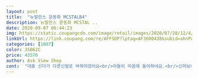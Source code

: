 ```yaml
---
layout: post 
title:  "뉴발란스 운동화 MCSTALB4" 
description: 뉴발란스 운동화 MCSTAL ..
date: 2020-09-07 06:44:23 
img: https://static.coupangcdn.com/image/retail/images/2020/07/28/12/4/911e6880-efd7-4db3-a071-3dd27be080fe.jpg 
linkUrl: https://link.coupang.com/re/AFFSDP?lptag=AF3600438&subid=ahnPublicAsk&pageKey=1952060371&itemId=3315981016&vendorItemId=71197047034&traceid=V0-113-5ac12908a5361b11 
categories: [1007] 
color: 35B62C 
price: 43570 
author: Ask View Shop 
cont:  "대충 신다가 다른신발로 바꿔야겠어요<br/>아들이 마음에 들어하네요.<br/>신어보니까발가락쪽에여유가있어요<br/>아쉬워요 가격을 봤을때 알았어야했는데<br/>찍찍이인데 디게 편합니다.<br/> 280신는데 넉넉하게 신을 수 있습니다<br/>" 
---
```

